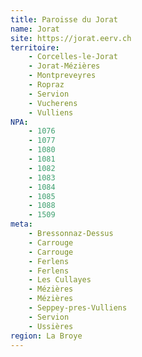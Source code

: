 ```yaml
---
title: Paroisse du Jorat
name: Jorat
site: https://jorat.eerv.ch
territoire:
    - Corcelles-le-Jorat
    - Jorat-Mézières
    - Montpreveyres
    - Ropraz
    - Servion
    - Vucherens
    - Vulliens
NPA:
    - 1076
    - 1077
    - 1080
    - 1081
    - 1082
    - 1083
    - 1084
    - 1085
    - 1088
    - 1509
meta:
    - Bressonnaz-Dessus
    - Carrouge
    - Carrouge
    - Ferlens
    - Ferlens
    - Les Cullayes
    - Mézières
    - Mézières
    - Seppey-pres-Vulliens
    - Servion
    - Ussières
region: La Broye
---
```

